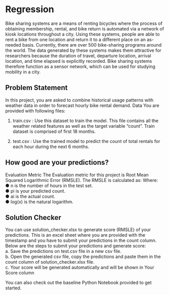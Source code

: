 # Regression

Bike sharing systems are a means of renting bicycles where the process of
obtaining membership, rental, and bike return is automated via a network of
kiosk locations throughout a city. Using these systems, people are able to
rent a bike from one location and return it to a different place on an
as-needed basis. Currently, there are over 500 bike-sharing programs
around the world.
The data generated by these systems makes them attractive for
researchers because the duration of travel, departure location, arrival
location, and time elapsed is explicitly recorded. Bike sharing systems
therefore function as a sensor network, which can be used for studying
mobility in a city.

## Problem Statement
In this project, you are asked to combine historical usage patterns with
weather data in order to forecast hourly bike rental demand.
Data
You are provided with following files:
1. train.csv : Use this dataset to train the model. This file contains all the
weather related features as well as the target variable “count”. Train
dataset is comprised of first 18 months.

2. test.csv : Use the trained model to predict the count of total rentals for
each hour during the next 6 months.


## How good are your predictions?
Evaluation Metric
The Evaluation metric for this project is Root Mean Squared Logarithmic
Error (RMSLE). The RMSLE is calculated as:
Where:<br />
● n is the number of hours in the test set.<br />
● pi is your predicted count.<br />
● ai is the actual count.<br />
● log(x) is the natural logarithm.<br />

## Solution Checker
You can use solution_checker.xlsx to generate score (RMSLE) of your
predictions.
This is an excel sheet where you are provided with the timestamp and you
have to submit your predictions in the count column. Below are the steps to
submit your predictions and generate score:<br />
a. Save the predictions on test.csv file in a new csv file.<br />
b. Open the generated csv file, copy the predictions and paste them in the
count column of solution_checker.xlsx file.<br />
c. Your score will be generated automatically and will be shown in Your
Score column<br />

You can also check out the baseline Python Notebook provided to get
started.
